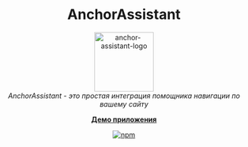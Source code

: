 <h1 align="center">AnchorAssistant</h1>

<p align="center">
  <img src="public/anchor-assistant.ico" alt="anchor-assistant-logo" width="120px" height="120px"/>
  <br>
    <em>
        AnchorAssistant - это простая интеграция помощника навигации по вашему сайту
    </em>
  <br>
</p>

<p align="center">
  <a href="https://homosanyok.github.io/overture/"><strong>Демо приложения</strong></a>
  <br>
</p>

<p align="center">
  <a href="https://www.npmjs.com/package/anchor-assistant">
    <img src="https://img.shields.io/badge/npm-v0.0.6-%23ddf0de?logo=npm" alt="npm" />
  </a>
</p>